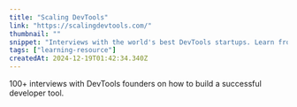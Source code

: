 ```yaml
---
title: "Scaling DevTools"
link: "https://scalingdevtools.com/"
thumbnail: ""
snippet: "Interviews with the world's best DevTools startups. Learn from the founders of companies like PostHog, Supabase and WorkOS."
tags: ["learning-resource"]
createdAt: 2024-12-19T01:42:34.340Z
---
```

100+ interviews with DevTools founders on how to build a successful developer tool.

